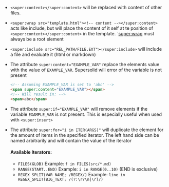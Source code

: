 - `<super:content></super:content>` will be replaced with content of other files.
- `<super:wrap src="template.html"><!-- content --></super:content>` acts like include, but will place the content of it self at te position of `<super:content></super:content>` in the template. `<super:wrap> must always be a root element
- `<super:include src="REL_PATH/FILE.EXT"></super:include>` will include a file and evaluate it (html or markdown)
- The attribute `super:content="EXAMPLE_VAR"` replace the elements value with the value of `EXAMPLE_VAR`. Supersolid will error of the variable is not present
  ```html
  <!-- Assuming EXAMPLE_VAR is set to 'abc' -->
  <span super:content="EXAMPLE_VAR"></span>
  <!-- Will result in: -->
  <span>abc</span>
  ```
- The attribute `super:if="EXAMPLE_VAR"` will remove elements if the variable `EXAMPLE_VAR` is not present.
  This is especially useful when used with `<super:insert>`
- The attribute `super:for="i in ITER(ARGS)"` will duplicate the element for the amount of items in the specified iterator. The left hand side can be named arbitrarily and will contain the value of the iterator
    
  #### Available Iterators:
  - `FILES(GLOB)` Example: `f in FILES(src/*.md)`
  - `RANGE(START..END)` Example: `i in RANGE(0..10)` (END is exclusive)
  - `REGEX_SPLIT(VAR_NAME; /REGEX/)` Example: `line in REGEX_SPLIT(BIG_TEXT; /(?:\r?\n|\r)/)`
  